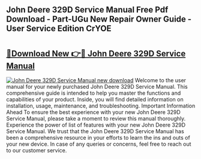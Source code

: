 ## John Deere 329D Service Manual Free Pdf Download - Part-UGu New Repair Owner Guide - User Service Edition CrYOE

# <h2><a href="http://bc85771.oget.top/?id=John+Deere+329D+Service+Manual">🔗Download New 👉🔴 John Deere 329D Service Manual</a></h2>

[![John Deere 329D Service Manual new download](https://i.imgur.com/5g1atiW.png)](http://bc85771.oget.top/?id=John+Deere+329D+Service+Manual)
Welcome to the user manual for your newly purchased John Deere 329D Service Manual. This comprehensive guide is intended to help you master the functions and capabilities of your product. Inside, you will find detailed information on installation, usage, maintenance, and troubleshooting. Important Information Ahead To ensure the best experience with your new John Deere 329D Service Manual, please take a moment to review this manual thoroughly. Experience the power of list of features with your new John Deere 329D Service Manual. We trust that the John Deere 329D Service Manual has been a comprehensive resource in your efforts to learn the ins and outs of your new device. In case of any queries or concerns, feel free to reach out to our customer service.
